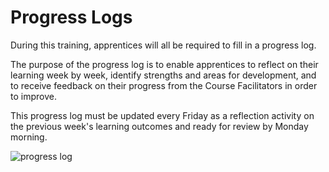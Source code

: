 # Progress Logs

During this training, apprentices will all be required to fill in a progress log.

The purpose of the progress log is to enable apprentices to reflect on their learning week by week, identify strengths and areas for development, and to receive feedback on their progress from the Course Facilitators in order to improve.

This progress log must be updated every Friday as a reflection activity on the previous week's learning outcomes and ready for review by Monday morning.

![progress log](/assets/images/progress-log-demo.png)